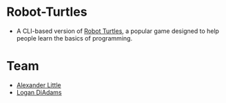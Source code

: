 # Robot-Turtles
- A CLI-based version of [Robot Turtles](http://www.robotturtles.com/), a popular game designed to help people learn the basics of programming.

# Team
- [Alexander Little](https://github.com/aclittle096)
- [Logan DiAdams](https://github.com/ltdiadams)
